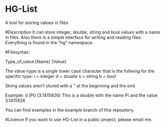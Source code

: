 # HG-List
A tool for storing values in files.

#Description 
It can store integer, double, string and bool values with a name in files. 
Also there is a simple interface for writing and reading files.
Everything is found in the "hg" namespace.


#Filesyntax:

Type_of_value [Name] {Value}

The value-type is a single lower case character that is the follwing for the specific type:
i = integer
d = double
s = string
b = bool

String values aren't stored with a " at the beginning and the end

Example:
d [Pi] {3.1415926}
This is a double with the name Pi and the value 3.1415926

You can find examples in the example branch of this repository.

#Licence 
If you want to use HG-List in a public project, please email me.

